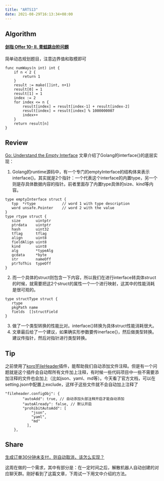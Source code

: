 ```yaml
---
title: "ARTS13"
date: 2021-08-29T16:13:34+08:00
---
```


## Algorithm
#### [剑指 Offer 10- II. 青蛙跳台阶问题](https://leetcode-cn.com/problems/qing-wa-tiao-tai-jie-wen-ti-lcof/)
简单动态规划题目，注意边界值和取模即可
```
func numWays(n int) int {
	if n < 2 {
		return 1
	}
	result := make([]int, n+1)
	result[0] = 1
	result[1] = 1
	index := 2
	for index <= n {
		result[index] = result[index-1] + result[index-2]
		result[index] = result[index] % 1000000007
		index++
	}
	return result[n]
}
```
## Review
[Go: Understand the Empty Interface](https://medium.com/a-journey-with-go/go-understand-the-empty-interface-2d9fc1e5ec72)
文章介绍了Golang的interface{}的底层实现：
1. Golang的runtime源码中，有一个专门的emptyInterface的结构体来表示interface{}。其实就是2个指针：一个代表这个interface的内置type，另一个则是存具体数据内容的指针。前者里面存了内置type具体的size、kind等内容。
```
type emptyInterface struct {
   typ  *rtype            // word 1 with type description
   word unsafe.Pointer    // word 2 with the value
}
type rtype struct {
   size       uintptr
   ptrdata    uintptr
   hash       uint32
   tflag      tflag
   align      uint8
   fieldAlign uint8
   kind       uint8
   alg        *typeAlg
   gcdata     *byte
   str        nameOff
   ptrToThis  typeOff
}
```
2. 而一个具体的struct则包含一下内容，所以我们在进行interface转具体struct的时候，就需要把这2个struct的属性一个一个进行映射，这其中的性能消耗是很可观的。
```
type structType struct {
   rtype
   pkgPath name
   fields  []structField
}
```
3. 做了一个类型转换的性能比对。interface{}转换为具体struct性能消耗很大。
4. 文章最后给了一个建议，如果确实形参数要传inerface{}，然后做类型转换。建议传指针，然后对指针进行类型转换。
## Tip
之前使用了[koro1FileHeader](https://github.com/OBKoro1/koro1FileHeader)插件，能帮助我们自动添加文件注释。但是有一个问题就是这个插件会自动帮所有文件加上注释，有时候一些代码项目中一些不需要添加注释的文件也会加上（比如json、yaml、md等）。今天看了官方文档，可以在setting.json中配置上exclude，这样子这些文件就不会自动加上注释了
```
"fileheader.configObj": {
        "autoAdd": true, // 自动添加头部注释开启才能自动添加
        "autoAlready": false, // 默认开启
        "prohibitAutoAdd": [
            "json",
            "yaml",
            "md"
          ],
    },
```
## Share
[生成订单30分钟未支付，则自动取消，该怎么实现？](https://mp.weixin.qq.com/s/-fmKcw2m2eb6NRAmcXfBhw)

这周在做的一个需求，其中有部分是：在一定时间之后，解散机器人自动创建的对应聊天群。刚好看到了这篇文章，下周试一下用文中介绍的方法。